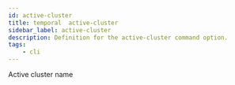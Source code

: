 ```yaml
---
id: active-cluster
title: temporal  active-cluster
sidebar_label: active-cluster
description: Definition for the active-cluster command option.
tags:
	- cli
---
```


 Active cluster name
